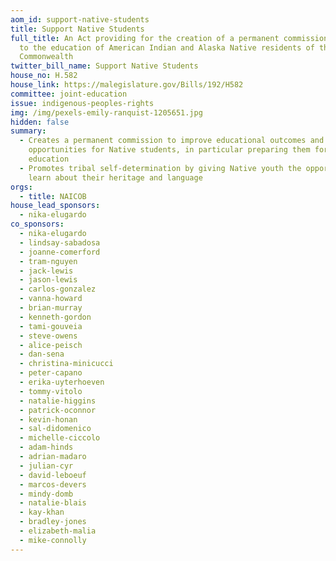 ```yaml
---
aom_id: support-native-students
title: Support Native Students
full_title: An Act providing for the creation of a permanent commission relative
  to the education of American Indian and Alaska Native residents of the
  Commonwealth
twitter_bill_name: Support Native Students
house_no: H.582
house_link: https://malegislature.gov/Bills/192/H582
committee: joint-education
issue: indigenous-peoples-rights
img: /img/pexels-emily-ranquist-1205651.jpg
hidden: false
summary:
  - Creates a permanent commission to improve educational outcomes and
    opportunities for Native students, in particular preparing them for higher
    education
  - Promotes tribal self-determination by giving Native youth the opportunity to
    learn about their heritage and language
orgs:
  - title: NAICOB
house_lead_sponsors:
  - nika-elugardo
co_sponsors:
  - nika-elugardo
  - lindsay-sabadosa
  - joanne-comerford
  - tram-nguyen
  - jack-lewis
  - jason-lewis
  - carlos-gonzalez
  - vanna-howard
  - brian-murray
  - kenneth-gordon
  - tami-gouveia
  - steve-owens
  - alice-peisch
  - dan-sena
  - christina-minicucci
  - peter-capano
  - erika-uyterhoeven
  - tommy-vitolo
  - natalie-higgins
  - patrick-oconnor
  - kevin-honan
  - sal-didomenico
  - michelle-ciccolo
  - adam-hinds
  - adrian-madaro
  - julian-cyr
  - david-leboeuf
  - marcos-devers
  - mindy-domb
  - natalie-blais
  - kay-khan
  - bradley-jones
  - elizabeth-malia
  - mike-connolly
---
```

